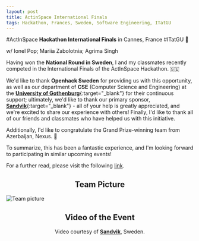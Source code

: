 ```yaml
---
layout: post
title: ActinSpace International Finals 
tags: Hackathon, Frances, Sweden, Software Engineering, ITatGU
---
```


\#ActInSpace **Hackathon International Finals** in Cannes, France \#ITatGU &#128640; 

w/ Ionel Pop; Mariia Zabolotnia; Agrima Singh

Having won the **National Round in Sweden**, I and my classmates recently competed in the International Finals of the ActInSpace Hackathon. &#127480;&#127466;

We'd like to thank **Openhack Sweden** for providing us with this opportunity, as well as our department of **CSE** (Computer Science and Engineering) at the [**University of Gothenburg**](https://www.gu.se/){:target="_blank"} for their continuous support; ultimately, we'd like to thank our primary sponsor, [**Sandvik**](https://www.home.sandvik/en/){:target="_blank"} - all of your help is greatly appreciated, and we're excited to share our experience with others! Finally, I'd like to thank all of our friends and classmates who have helped us with this initiative.

Additionally, I'd like to congratulate the Grand Prize-winning team from Azerbaijan, Nexus. &#127881;

To summarize, this has been a fantastic experience, and I'm looking forward to participating in similar upcoming events!

For a further read, please visit the following [link](https://www.home.sandvik/en/stories/articles/2023/03/waste-collecting-robot-at-hackathon/).

<h2 align="center">Team Picture</h2>

![Team picture](https://media.licdn.com/dms/image/C4E22AQEBjYIoplNtng/feedshare-shrink_2048_1536/0/1677332371151?e=1680134400&v=beta&t=VWvUp3pfyfjMbkgiC7GH2_cuCc0OvfeMTUlTRYwdVr4)

<h2 align="center">Video of the Event</h2>

<p align="center">Video courtesy of <a href="https://www.home.sandvik/en/"><b>Sandvik</b></a>, Sweden.</p>

<!-- HTML embed of the video -->
<div align="center" data-gobrain-widgetId="player" data-gobrain-language="en" data-gobrain-autoplay="false" data-gobrain-width="640" data-gobrain-height="360" data-gobrain-config="//video.qbrick.com/play2/api/v1/accounts/1339090/configurations/qbrick-player" data-gobrain-moduleSettings="{&quot;Controls&quot;:{&quot;timeFrom&quot;:0,&quot;timeTo&quot;:48.16}}" data-gobrain-data="//video.qbrick.com/api/v1/public/accounts/1339090/medias/594b92db-b219-451d-b2d4-9d5ec0a08678"></div><script src="//play2.qbrick.com/qbrick-player/framework/GoBrain.min.js"></script>
